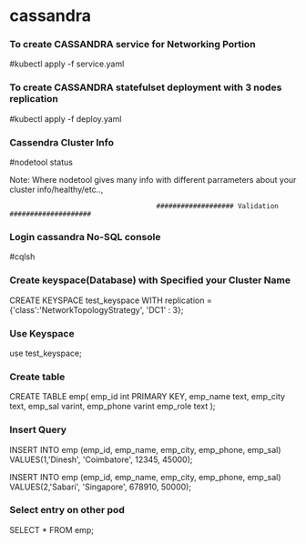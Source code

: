 # cassandra

### To create CASSANDRA service for Networking Portion ####

#kubectl apply -f service.yaml

### To create CASSANDRA statefulset deployment with 3 nodes replication ####

#kubectl apply -f deploy.yaml


### Cassendra Cluster Info ###

#nodetool status 

Note: Where nodetool gives many info with different parrameters about your cluster info/healthy/etc..,

					                    ################### Validation ####################
                              
### Login cassandra No-SQL console ###

#cqlsh

### Create keyspace(Database) with Specified your Cluster Name ####

CREATE KEYSPACE test_keyspace
WITH replication = {'class':'NetworkTopologyStrategy', 'DC1' : 3};

### Use Keyspace ###

use test_keyspace;


### Create table ###

CREATE TABLE emp(
   emp_id int PRIMARY KEY,
   emp_name text,
   emp_city text,
   emp_sal varint,
   emp_phone varint
   emp_role text
   );
   
### Insert Query ###

INSERT INTO emp (emp_id, emp_name, emp_city,
   emp_phone, emp_sal) VALUES(1,'Dinesh', 'Coimbatore', 12345, 45000);
   
INSERT INTO emp (emp_id, emp_name, emp_city,
   emp_phone, emp_sal) VALUES(2,'Sabari', 'Singapore', 678910, 50000);
 



### Select entry on other pod ### 

SELECT * FROM emp;

